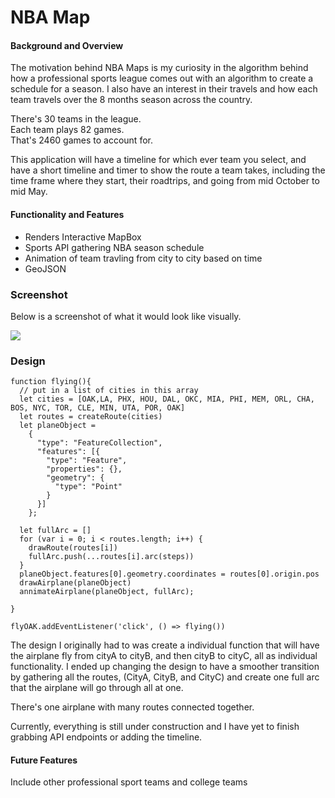 # NBA Map


#### Background and Overview

The motivation behind NBA Maps is my curiosity in the algorithm behind how a professional sports league comes out with an algorithm to create a schedule for a season. I also have an interest in their travels and how each team travels over the 8 months season across the country.

There's 30 teams in the league.       
Each team plays 82 games.      
That's 2460 games to account for.

This application will have a timeline for which ever team you select, and have a short timeline and timer to show the route a team takes, including the time frame where they start, their roadtrips, and going from mid October to mid May.

#### Functionality and Features
* Renders Interactive MapBox
* Sports API gathering NBA season schedule
* Animation of team travling from city to city based on time
* GeoJSON

### Screenshot
Below is a screenshot of what it would look like visually.

![](https://imgur.com/QFD05vs.png)

### Design

```
function flying(){
  // put in a list of cities in this array
  let cities = [OAK,LA, PHX, HOU, DAL, OKC, MIA, PHI, MEM, ORL, CHA, BOS, NYC, TOR, CLE, MIN, UTA, POR, OAK]
  let routes = createRoute(cities)
  let planeObject =
    {
      "type": "FeatureCollection",
      "features": [{
        "type": "Feature",
        "properties": {},
        "geometry": {
          "type": "Point"
        }
      }]
    };

  let fullArc = []
  for (var i = 0; i < routes.length; i++) {
    drawRoute(routes[i])
    fullArc.push(...routes[i].arc(steps))
  }
  planeObject.features[0].geometry.coordinates = routes[0].origin.pos
  drawAirplane(planeObject)
  annimateAirplane(planeObject, fullArc);

}

flyOAK.addEventListener('click', () => flying())
```
The design I originally had to was create a individual function that will have the airplane fly from cityA to cityB, and then cityB to cityC, all as individual functionality. I ended up changing the design to have a smoother transition by gathering all the routes, (CityA, CityB, and CityC) and create one full arc that the airplane will go through all at one.

There's one airplane with many routes connected together.

Currently, everything is still under construction and I have yet to finish grabbing API endpoints or adding the timeline.

#### Future Features
Include other professional sport teams and college teams
